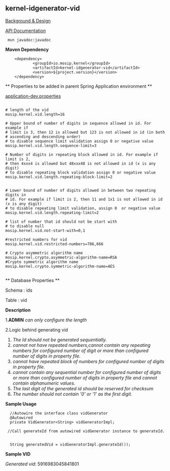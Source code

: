 ## kernel-idgenerator-vid

[Background & Design](../../docs/design/kernel/Kernel-idgenerator-vid.md)

[API Documentation](doc/index.html)

```
 mvn javadoc:javadoc

 ```
**Maven Dependency**

```
	<dependency>
			<groupId>io.mosip.kernel</groupId>
			<artifactId>kernel-idgenerator-vid</artifactId>
			<version>${project.version}</version>
	</dependency>

```



** Properties to be added in parent Spring Application environment **

[application-dev.properties](../../config/application-dev.properties)


```

# length of the vid
mosip.kernel.vid.length=16

# Upper bound of number of digits in sequence allowed in id. For example if
# limit is 3, then 12 is allowed but 123 is not allowed in id (in both
# ascending and descending order)
# to disable sequence limit validation assign 0 or negative value
mosip.kernel.vid.length.sequence-limit=3

# Number of digits in repeating block allowed in id. For example if limit is 2,
# then 4xxx4 is allowed but 48xxx48 is not allowed in id (x is any digit)
# to disable repeating block validation assign 0 or negative value
mosip.kernel.vid.length.repeating-block-limit=2


# Lower bound of number of digits allowed in between two repeating digits in
# id. For example if limit is 2, then 11 and 1x1 is not allowed in id (x is any digit)
# to disable repeating limit validation, assign 0  or negative value
mosip.kernel.vid.length.repeating-limit=2

# list of number that id should not be start with
# to disable null
mosip.kernel.vid.not-start-with=0,1

#restricted numbers for vid
mosip.kernel.vid.restricted-numbers=786,666

# Crypto asymmetric algorithm name
mosip.kernel.crypto.asymmetric-algorithm-name=RSA
#Crypto symmetric algorithm name
mosip.kernel.crypto.symmetric-algorithm-name=AES


```


** Database Properties **

Schema : ids

Table : vid


**Description**

1.**ADMIN** _can only configure the length_ 

2.Logic behind generating vid
  1. _The  Id should not be generated sequentially._
  2. _cannot not have repeated numbers,cannot contain any repeating numbers for configured number of digit or more than configured number of digits in property file._
  3. _cannot have repeated block of numbers for configured number of digits in property file._ 
  4. _cannot contain any sequential number for configured number of digits or more than configured number of  digits in property file and cannot contain alphanumeric values._
  5. _The last digit of the generated id should be reserved for checksum_  
  6. _The number should not contain '0' or '1' as the first digit._
  
  
**Sample Usage**
  
    
      //Autowire the interface class vidGenerator
	  @Autowired
	  private VidGenerator<String> vidGeneratorImpl;
	
     //Call generateId from autowired vidGenerator instance to generateId.
     
     
	  String generatedVid = vidGeneratorImpl.generateId());
	  
	  
	 
**Sample VID**
	  
_Generated vid_: 5916983045841801  
  






